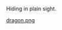 Hiding in plain sight.

[dragon.png](https://dctf.dragonsec.si/files/10c2091a994393f34b03c41ab4c66cbf/dragon.png?token=eyJ1c2VyX2lkIjo4OTQsInRlYW1faWQiOjM2NiwiZmlsZV9pZCI6MTAwfQ.YJ9Bww.KQykU5j6RKfzVbvXVwMvvSd5jdM)
